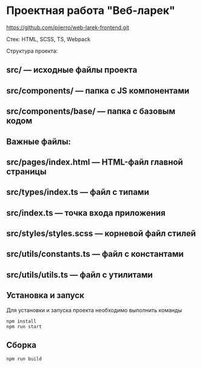 # Проектная работа "Веб-ларек"

https://github.com/piierro/web-larek-frontend.git

Стек: HTML, SCSS, TS, Webpack

Структура проекта:

src/ — исходные файлы проекта
---
src/components/ — папка с JS компонентами
---
src/components/base/ — папка с базовым кодом
---
Важные файлы:
---

src/pages/index.html — HTML-файл главной страницы
---
src/types/index.ts — файл с типами
---
src/index.ts — точка входа приложения
---
src/styles/styles.scss — корневой файл стилей
---
src/utils/constants.ts — файл с константами
---
src/utils/utils.ts — файл с утилитами
---

## Установка и запуск
Для установки и запуска проекта необходимо выполнить команды

```
npm install
npm run start
```

## Сборка

```
npm run build
```

